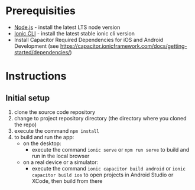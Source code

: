 # Prerequisities

* [Node.js](http://nodejs.org/) - install the latest LTS node version  
* [Ionic CLI](http://ionicframework.com/docs/cli/install.html) - install the latest stable ionic cli version  
* Install Capacitor Required Dependencies for iOS and Android Development (see https://capacitor.ionicframework.com/docs/getting-started/dependencies/)

# Instructions
## Initial setup
1. clone the source code repository
2. change to project repository directory (the directory where you cloned the repo)
3. execute the command `npm install`   
4. to build and run the app:  
   * on the desktop:   
      - execute the command `ionic serve` or `npm run serve` to build and run in the local browser   
   * on a real device or a simulator:   
      - execute the command `ionic capacitor build android` or `ionic capacitor build ios` to open projects in Android Studio or XCode, then build from there
